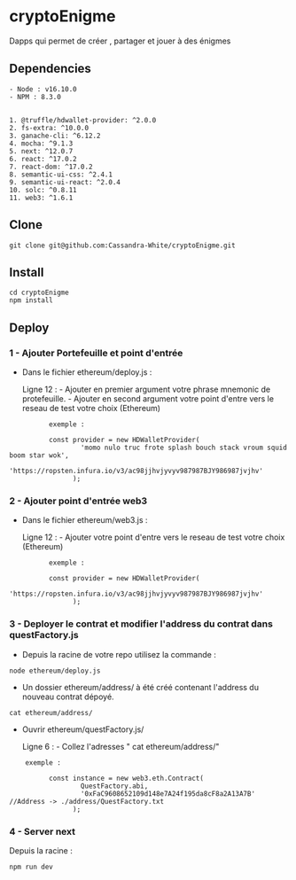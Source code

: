 # cryptoEnigme
Dapps qui permet de créer , partager et jouer à des énigmes


## Dependencies
    - Node : v16.10.0
    - NPM : 8.3.0
    

    1. @truffle/hdwallet-provider: ^2.0.0
    2. fs-extra: ^10.0.0
    3. ganache-cli: ^6.12.2
    4. mocha: ^9.1.3
    5. next: ^12.0.7
    6. react: ^17.0.2
    7. react-dom: ^17.0.2
    8. semantic-ui-css: ^2.4.1
    9. semantic-ui-react: ^2.0.4
    10. solc: ^0.8.11
    11. web3: ^1.6.1

## Clone

```
git clone git@github.com:Cassandra-White/cryptoEnigme.git
```

## Install

```
cd cryptoEnigme
npm install
```

## Deploy
### 1 - Ajouter Portefeuille et point d'entrée

 - Dans le fichier ethereum/deploy.js :

    Ligne 12 : 
          - Ajouter en premier argument votre phrase mnemonic de protefeuille.
          - Ajouter en second argument votre point d'entre vers le reseau de test votre choix (Ethereum)

```
          exemple : 
          
          const provider = new HDWalletProvider(
                  'momo nulo truc frote splash bouch stack vroum squid boom star wok',
                  'https://ropsten.infura.io/v3/ac98jjhvjyvyv987987BJY986987jvjhv'
                );
```

### 2 - Ajouter point d'entrée web3

 - Dans le fichier ethereum/web3.js :

    Ligne 12 : 
          - Ajouter votre point d'entre vers le reseau de test votre choix (Ethereum)

```
          exemple : 
          
          const provider = new HDWalletProvider(
                  'https://ropsten.infura.io/v3/ac98jjhvjyvyv987987BJY986987jvjhv'
                );
```

### 3 - Deployer le contrat et modifier l'address du contrat dans questFactory.js

 -  Depuis la racine de votre repo utilisez la commande : 
  
```  
node ethereum/deploy.js
```

 - Un dossier ethereum/address/ à été créé contenant l'address du nouveau contrat dépoyé.
  
```
cat ethereum/address/
```

 - Ouvrir ethereum/questFactory.js/ 

    Ligne 6 :
          - Collez l'adresses " cat ethereum/address/"
          
```
    exemple : 
         
          const instance = new web3.eth.Contract(
                  QuestFactory.abi,
                  '0xFaC9608652109d148e7A24f195da8cF8a2A13A7B' //Address -> ./address/QuestFactory.txt
                );
```

### 4 - Server next

  Depuis la racine :
  ```
  npm run dev
  ```

